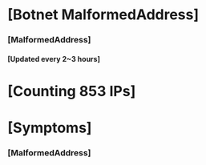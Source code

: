 # [Botnet MalformedAddress]
### [MalformedAddress]
#### [Updated every 2~3 hours]

# [Counting 853 IPs]

# [Symptoms] 
###   [MalformedAddress]
